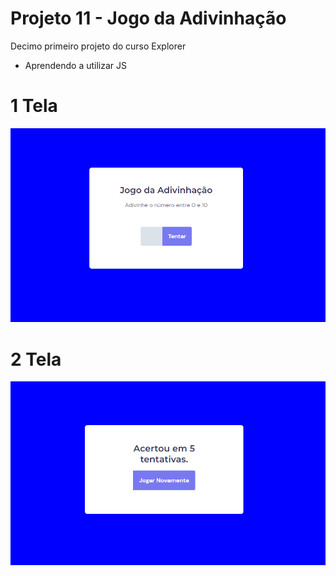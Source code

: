 # Projeto 11 - Jogo da Adivinhação
Decimo primeiro projeto do curso Explorer 

- Aprendendo a utilizar JS



# 1 Tela

![](assests/screenshot.png)


# 2 Tela

![](assests/screenshot2.png)